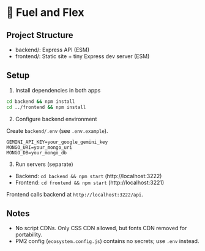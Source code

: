 # 💪 Fuel and Flex 

## Project Structure

- backend/: Express API (ESM)
- frontend/: Static site + tiny Express dev server (ESM)

## Setup

1. Install dependencies in both apps

```bash
cd backend && npm install
cd ../frontend && npm install
```

2. Configure backend environment

Create `backend/.env` (see `.env.example`).

```env
GEMINI_API_KEY=your_google_gemini_key
MONGO_URI=your_mongo_uri
MONGO_DB=your_mongo_db
```

3. Run servers (separate)

- Backend: `cd backend && npm start` (http://localhost:3222)
- Frontend: `cd frontend && npm start` (http://localhost:3221)

Frontend calls backend at `http://localhost:3222/api`.

## Notes

- No script CDNs. Only CSS CDN allowed, but fonts CDN removed for portability.
- PM2 config (`ecosystem.config.js`) contains no secrets; use `.env` instead.